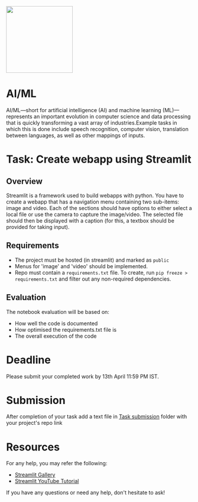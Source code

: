 <img src="https://github.com/EnigmaVSSUT/Induction-2023-2nd-year/blob/main/AI-ML/assets/ai.gif" width="180">

# AI/ML

AI/ML—short for artificial intelligence (AI) and machine learning (ML)—represents an important evolution in computer science and data processing that is quickly transforming a vast array of industries.Example tasks in which this is done include speech recognition, computer vision, translation between languages, as well as other mappings of inputs.

# Task: Create webapp using Streamlit
## Overview
Streamlit is a framework used to build webapps with python. You have to create a webapp that has a navigation menu containing two sub-items: image and video. Each of the sections should have options to either select a local file or use the camera to capture the image/video. The selected file should then be displayed with a caption (for this, a textbox should be provided for taking input).

## Requirements
* The project must be hosted (in streamlit) and marked as `public`
* Menus for 'image' and 'video' should be implemented.
* Repo must contain a `requirements.txt` file. To create, run `pip freeze > requirements.txt` and filter out any non-required dependencies.


## Evaluation
The notebook evaluation will be based on:
* How well the code is documented
* How optimised the requirements.txt file is
* The overall execution of the code


# Deadline
Please submit your completed work by 13th April 11:59 PM IST.

# Submission 
After completion of your task add a text file in [Task submission]() folder with your project's repo link

# Resources
For any help, you may refer the following:
* [Streamlit Gallery](https://streamlit.io/gallery)
* [Streamlit YouTube Tutorial](https://www.youtube.com/watch?v=VqgUkExPvLY)



If you have any questions or need any help, don't hesitate to ask!

